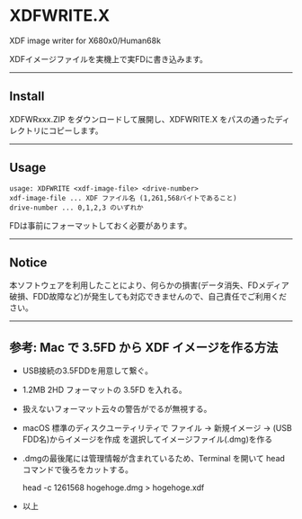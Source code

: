 # XDFWRITE.X

XDF image writer for X680x0/Human68k

XDFイメージファイルを実機上で実FDに書き込みます。

---

## Install

XDFWRxxx.ZIP をダウンロードして展開し、XDFWRITE.X をパスの通ったディレクトリにコピーします。

---

## Usage

    usage: XDFWRITE <xdf-image-file> <drive-number>
    xdf-image-file ... XDF ファイル名 (1,261,568バイトであること)
    drive-number ... 0,1,2,3 のいずれか

FDは事前にフォーマットしておく必要があります。

---

## Notice

本ソフトウェアを利用したことにより、何らかの損害(データ消失、FDメディア破損、FDD故障など)が発生しても対応できませんので、自己責任でご利用ください。

---

## 参考: Mac で 3.5FD から XDF イメージを作る方法

* USB接続の3.5FDDを用意して繋ぐ。

* 1.2MB 2HD フォーマットの 3.5FD を入れる。

* 扱えないフォーマット云々の警告がでるが無視する。

* macOS 標準のディスクユーティリティで ファイル -> 新規イメージ -> (USB FDD名)からイメージを作成 を選択してイメージファイル(.dmg)を作る

* .dmgの最後尾には管理情報が含まれているため、Terminal を開いて head コマンドで後ろをカットする。

    head -c 1261568 hogehoge.dmg > hogehoge.xdf

* 以上